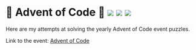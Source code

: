 # 🎄 Advent of Code 🎄 ![](https://img.shields.io/badge/day%20📅-17-blue) ![](https://img.shields.io/badge/stars%20⭐-10-yellow) ![](https://img.shields.io/badge/days%20completed-5-red)

Here are my attempts at solving the yearly Advent of Code event puzzles.

Link to the event: [Advent of Code](https://adventofcode.com/)

